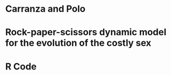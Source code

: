 # Carranza and Polo

# Rock-paper-scissors dynamic model for the evolution of the costly sex

# R Code

